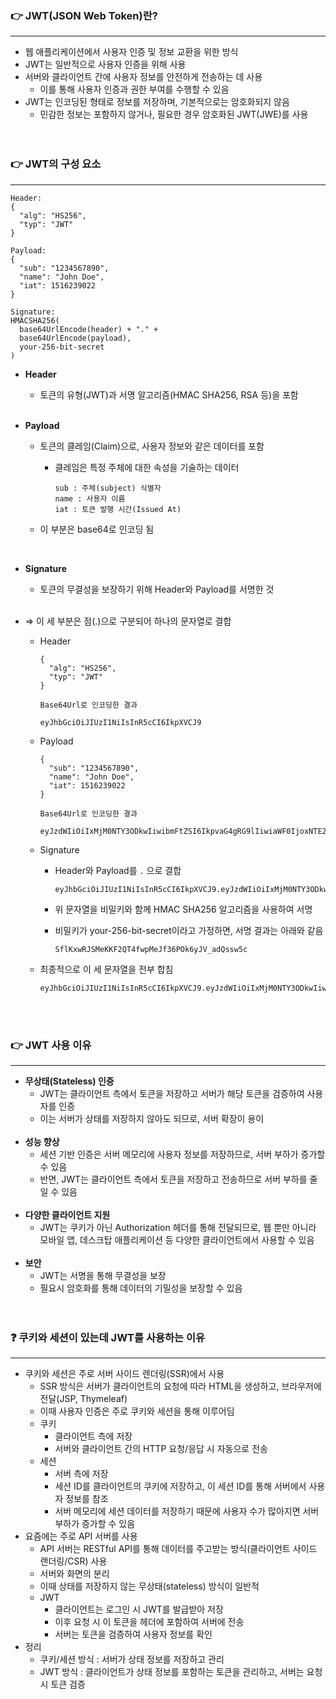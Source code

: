 ### 👉 JWT(JSON Web Token)란?

---

- 웹 애플리케이션에서 사용자 인증 및 정보 교환을 위한 방식
- JWT는 일반적으로 사용자 인증을 위해 사용
- 서버와 클라이언트 간에 사용자 정보를 안전하게 전송하는 데 사용
    - 이를 통해 사용자 인증과 권한 부여를 수행할 수 있음
- JWT는 인코딩된 형태로 정보를 저장하며, 기본적으로는 암호화되지 않음
    - 민감한 정보는 포함하지 않거나, 필요한 경우 암호화된 JWT(JWE)를 사용
  <br>
  <br>

### 👉 JWT의 구성 요소

---

```
Header:
{
  "alg": "HS256",
  "typ": "JWT"
}

Payload:
{
  "sub": "1234567890",
  "name": "John Doe",
  "iat": 1516239022
}

Signature:
HMACSHA256(
  base64UrlEncode(header) + "." +
  base64UrlEncode(payload),
  your-256-bit-secret
)
```

- **Header**
    - 토큰의 유형(JWT)과 서명 알고리즘(HMAC SHA256, RSA 등)을 포함
    <br>
        
- **Payload**
    - 토큰의 클레임(Claim)으로, 사용자 정보와 같은 데이터를 포함
        - 클레임은 특정 주체에 대한 속성을 기술하는 데이터
            
            ```
            sub : 주체(subject) 식별자
            name : 사용자 이름
            iat : 토큰 발행 시간(Issued At)
            ```
            
    - 이 부분은 base64로 인코딩 됨
    <br>
    
- **Signature**
    - 토큰의 무결성을 보장하기 위해 Header와 Payload를 서명한 것
    <br>
    
- ⇒ 이 세 부분은 점(.)으로 구분되어 하나의 문자열로 결합
    - Header
        
        ```
        {
          "alg": "HS256",
          "typ": "JWT"
        }
        ```
        
        ```
        Base64Url로 인코딩한 결과
        
        eyJhbGciOiJIUzI1NiIsInR5cCI6IkpXVCJ9
        ```
        
    - Payload
        
        ```
        {
          "sub": "1234567890",
          "name": "John Doe",
          "iat": 1516239022
        }
        ```
        
        ```
        Base64Url로 인코딩한 결과
        
        eyJzdWIiOiIxMjM0NTY3ODkwIiwibmFtZSI6IkpvaG4gRG9lIiwiaWF0IjoxNTE2MjM5MDIyfQ
        ```
        
    - Signature
        - Header와 Payload를 `.` 으로 결합
            
            ```
            eyJhbGciOiJIUzI1NiIsInR5cCI6IkpXVCJ9.eyJzdWIiOiIxMjM0NTY3ODkwIiwibmFtZSI6IkpvaG4gRG9lIiwiaWF0IjoxNTE2MjM5MDIyfQ
            ```
            
        - 위 문자열을 비밀키와 함께 HMAC SHA256 알고리즘을 사용하여 서명
        - 비밀키가 your-256-bit-secret이라고 가정하면, 서명 결과는 아래와 같음
            
            ```
            SflKxwRJSMeKKF2QT4fwpMeJf36POk6yJV_adQssw5c
            ```
            
    - 최종적으로 이 세 문자열을 전부 합침
        
        ```
        eyJhbGciOiJIUzI1NiIsInR5cCI6IkpXVCJ9.eyJzdWIiOiIxMjM0NTY3ODkwIiwibmFtZSI6IkpvaG4gRG9lIiwiaWF0IjoxNTE2MjM5MDIyfQ.SflKxwRJSMeKKF2QT4fwpMeJf36POk6yJV_adQssw5c
        ```
        <br>
        <br>
        

### 👉 JWT 사용 이유

---

- **무상태(Stateless) 인증**
    - JWT는 클라이언트 측에서 토큰을 저장하고 서버가 해당 토큰을 검증하여 사용자를 인증
    - 이는 서버가 상태를 저장하지 않아도 되므로, 서버 확장이 용이
    <br>
- **성능 향상**
    - 세션 기반 인증은 서버 메모리에 사용자 정보를 저장하므로, 서버 부하가 증가할 수 있음
    - 반면, JWT는 클라이언트 측에서 토큰을 저장하고 전송하므로 서버 부하를 줄일 수 있음
    <br>
- **다양한 클라이언트 지원**
    - JWT는 쿠키가 아닌 Authorization 헤더를 통해 전달되므로, 웹 뿐만 아니라 모바일 앱, 데스크탑 애플리케이션 등 다양한 클라이언트에서 사용할 수 있음
    <br>
- **보안**
    - JWT는 서명을 통해 무결성을 보장
    - 필요시 암호화를 통해 데이터의 기밀성을 보장할 수 있음
  <br>
  <br>

### ❓ 쿠키와 세션이 있는데 JWT를 사용하는 이유

---

- 쿠키와 세션은 주로 서버 사이드 렌더링(SSR)에서 사용
    - SSR 방식은 서버가 클라이언트의 요청에 따라 HTML을 생성하고, 브라우저에 전달(JSP, Thymeleaf)
    - 이때 사용자 인증은 주로 쿠키와 세션을 통해 이루어딤
    - 쿠키
        - 클라이언트 측에 저장
        - 서버와 클라이언트 간의 HTTP 요청/응답 시 자동으로 전송
    - 세션
        - 서버 측에 저장
        - 세션 ID를 클라이언트의 쿠키에 저장하고, 이 세션 ID를 통해 서버에서 사용자 정보를 참조
        - 서버 메모리에 세션 데이터를 저장하기 때문에 사용자 수가 많아지면 서버 부하가 증가할 수 있음
- 요즘에는 주로 API 서버를 사용
    - API 서버는 RESTful API를 통해 데이터를 주고받는 방식(클라이언트 사이드 랜더링/CSR) 사용
    - 서버와 화면의 분리
    - 이때 상태를 저장하지 않는 무상태(stateless) 방식이 일반적
    - JWT
        - 클라이언트는 로그인 시 JWT를 발급받아 저장
        - 이후 요청 시 이 토큰을 헤더에 포함하여 서버에 전송
        - 서버는 토큰을 검증하여 사용자 정보를 확인
- 정리
    - 쿠키/세션 방식 : 서버가 상태 정보를 저장하고 관리
    - JWT 방식 : 클라이언트가 상태 정보를 포함하는 토큰을 관리하고, 서버는 요청 시 토큰 검증
